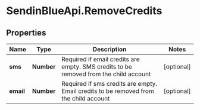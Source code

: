 # SendinBlueApi.RemoveCredits

## Properties
Name | Type | Description | Notes
------------ | ------------- | ------------- | -------------
**sms** | **Number** | Required if email credits are empty. SMS credits to be removed from the child account | [optional] 
**email** | **Number** | Required if sms credits are empty. Email credits to be removed from the child account | [optional] 


